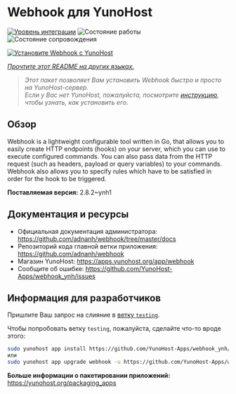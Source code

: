 <!--
Важно: этот README был автоматически сгенерирован <https://github.com/YunoHost/apps/tree/master/tools/readme_generator>
Он НЕ ДОЛЖЕН редактироваться вручную.
-->

# Webhook для YunoHost

[![Уровень интеграции](https://apps.yunohost.org/badge/integration/webhook)](https://ci-apps.yunohost.org/ci/apps/webhook/)
![Состояние работы](https://apps.yunohost.org/badge/state/webhook)
![Состояние сопровождения](https://apps.yunohost.org/badge/maintained/webhook)

[![Установите Webhook с YunoHost](https://install-app.yunohost.org/install-with-yunohost.svg)](https://install-app.yunohost.org/?app=webhook)

*[Прочтите этот README на других языках.](./ALL_README.md)*

> *Этот пакет позволяет Вам установить Webhook быстро и просто на YunoHost-сервер.*  
> *Если у Вас нет YunoHost, пожалуйста, посмотрите [инструкцию](https://yunohost.org/install), чтобы узнать, как установить его.*

## Обзор

Webhook is a lightweight configurable tool written in Go, that allows you to easily create HTTP endpoints (hooks) on your server, which you can use to execute configured commands. You can also pass data from the HTTP request (such as headers, payload or query variables) to your commands. Webhook also allows you to specify rules which have to be satisfied in order for the hook to be triggered.


**Поставляемая версия:** 2.8.2~ynh1

## Документация и ресурсы

- Официальная документация администратора: <https://github.com/adnanh/webhook/tree/master/docs>
- Репозиторий кода главной ветки приложения: <https://github.com/adnanh/webhook>
- Магазин YunoHost: <https://apps.yunohost.org/app/webhook>
- Сообщите об ошибке: <https://github.com/YunoHost-Apps/webhook_ynh/issues>

## Информация для разработчиков

Пришлите Ваш запрос на слияние в [ветку `testing`](https://github.com/YunoHost-Apps/webhook_ynh/tree/testing).

Чтобы попробовать ветку `testing`, пожалуйста, сделайте что-то вроде этого:

```bash
sudo yunohost app install https://github.com/YunoHost-Apps/webhook_ynh/tree/testing --debug
или
sudo yunohost app upgrade webhook -u https://github.com/YunoHost-Apps/webhook_ynh/tree/testing --debug
```

**Больше информации о пакетировании приложений:** <https://yunohost.org/packaging_apps>
